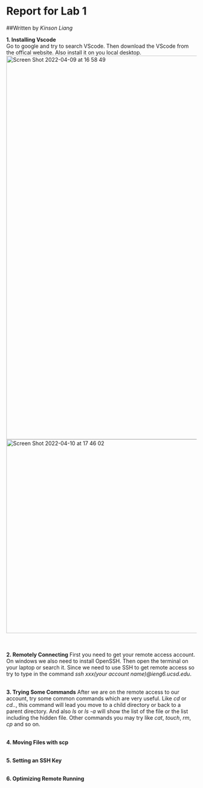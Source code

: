 # Report for Lab 1

##Written by *Kinson Liang*


**1. Installing Vscode**
<br />Go to google and try to search VScode. Then download the VScode from the offical website. Also install it on you local desktop.
<img width="1015" alt="Screen Shot 2022-04-09 at 16 58 49" src="https://user-images.githubusercontent.com/46670042/162647618-575629f1-4375-46b6-b583-d9eef9941ea1.png">
<img width="513" alt="Screen Shot 2022-04-10 at 17 46 02" src="https://user-images.githubusercontent.com/46670042/162647892-63853686-0702-461f-bb85-2ec8e63f3ebe.png">
<br /><br /><br />

**2. Remotely Connecting**
First you need to get your remote access account. On windows we also need to install OpenSSH. Then open the terminal on your laptop or search it. Since we need to use SSH to get remote access so try to type in the command *ssh xxx(your account name)@ieng6.ucsd.edu*.
<br /><br />

**3. Trying Some Commands**
After we are on the remote access to our account, try some common commands which are very useful. Like *cd* or *cd..*, this command will lead you move to a child directory or back to a parent directory. And also *ls* or *ls -a* will show the list of the file or the list including the hidden file. Other commands you may try like *cat*, *touch*, *rm*, *cp* and so on.
<br /><br />

**4. Moving Files with scp**
<br /><br />

**5. Setting an SSH Key**
<br /><br />

**6. Optimizing Remote Running**
<br /><br />
